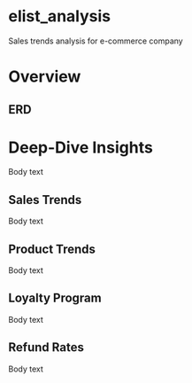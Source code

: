 # elist_analysis
Sales trends analysis for e-commerce company

# Overview

## ERD

# Deep-Dive Insights
Body text

## Sales Trends
Body text

## Product Trends
Body text

## Loyalty Program
Body text

## Refund Rates
Body text
